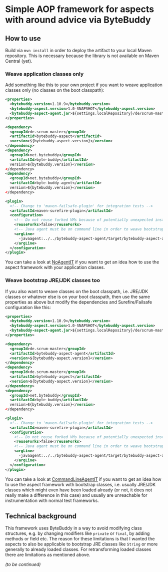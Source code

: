 # Simple AOP framework for aspects with around advice via ByteBuddy

## How to use

Build via `mvn install` in order to deploy the artifact to your local Maven repository. This is necessary because the
library is not available on Maven Central (yet).

### Weave application classes only

Add something like this to your own project if you want to weave application classes only (no classes on the boot
classpath):
 
  ```xml
  <properties>
    <bytebuddy.version>1.10.9</bytebuddy.version>
    <bytebuddy-aspect.version>1.0-SNAPSHOT</bytebuddy-aspect.version>
    <bytebuddy-aspect-agent.jar>${settings.localRepository}/de/scrum-master/bytebuddy-aspect-agent/${bytebuddy-aspect.version}/bytebuddy-aspect-agent-${bytebuddy-aspect.version}.jar</bytebuddy-aspect-agent.jar>
  </properties>

  <dependency>
    <groupId>de.scrum-master</groupId>
    <artifactId>bytebuddy-aspect</artifactId>
    <version>${bytebuddy-aspect.version}</version>
  </dependency>
  <dependency>
    <groupId>net.bytebuddy</groupId>
    <artifactId>byte-buddy</artifactId>
    version>${bytebuddy.version}</version>
  </dependency>
  <dependency>
    <groupId>net.bytebuddy</groupId>
    <artifactId>byte-buddy-agent</artifactId>
    version>${bytebuddy.version}</version>
  </dependency>

  <plugin>
    <!-- Change to 'maven-failsafe-plugin' for integration tests -->
    <artifactId>maven-surefire-plugin</artifactId>
    <configuration>
      <!-- Do not reuse forked VMs because of potentially unexpected instrumentation bleed-over -->
      <reuseForks>false</reuseForks>
      <!-- Java agent must be on command line in order to weave bootstrap classes. -->
      <argLine>
        -javaagent:../../bytebuddy-aspect-agent/target/bytebuddy-aspect-agent-1.0-SNAPSHOT.jar
      </argLine>
    </configuration>
  </plugin>
  ```

You can take a look at [NoAgentIT](https://github.com/kriegaex/ByteBuddyAspect/blob/master/bytebuddy-aspect-test-parent/bytebuddy-aspect-test-no-agent/src/test/java/de/scrum_master/bytebuddy/aspect/NoAgentIT.java)
if you want to get an idea how to use the aspect framework with your application classes.

### Weave bootstrap JRE/JDK classes too

If you also want to weave classes on the boot classpath, i.e. JRE/JDK classes or whatever else is on your boot
classpath, then use the same properties as above but modify the dependencies and Surefire/Failsafe configuration like
this:
 
  ```xml
  <properties>
    <bytebuddy.version>1.10.9</bytebuddy.version>
    <bytebuddy-aspect.version>1.0-SNAPSHOT</bytebuddy-aspect.version>
    <bytebuddy-aspect-agent.jar>${settings.localRepository}/de/scrum-master/bytebuddy-aspect-agent/${bytebuddy-aspect.version}/bytebuddy-aspect-agent-${bytebuddy-aspect.version}.jar</bytebuddy-aspect-agent.jar>
  </properties>

  <dependency>
    <groupId>de.scrum-master</groupId>
    <artifactId>bytebuddy-aspect-agent</artifactId>
    <version>${bytebuddy-aspect.version}</version>
  </dependency>
  <dependency>
    <groupId>de.scrum-master</groupId>
    <artifactId>bytebuddy-aspect</artifactId>
    <version>${bytebuddy-aspect.version}</version>
  </dependency>
  <dependency>
    <groupId>net.bytebuddy</groupId>
    <artifactId>byte-buddy</artifactId>
    version>${bytebuddy.version}</version>
  </dependency>

  <plugin>
    <!-- Change to 'maven-failsafe-plugin' for integration tests -->
    <artifactId>maven-surefire-plugin</artifactId>
    <configuration>
      <!-- Do not reuse forked VMs because of potentially unexpected instrumentation bleed-over -->
      <reuseForks>false</reuseForks>
      <!-- Java agent must be on command line in order to weave bootstrap classes. -->
      <argLine>
        -javaagent:../../bytebuddy-aspect-agent/target/bytebuddy-aspect-agent-1.0-SNAPSHOT.jar
      </argLine>
    </configuration>
  </plugin>
  ```

You can take a look at [CommandLineAgentIT](https://github.com/kriegaex/ByteBuddyAspect/blob/master/bytebuddy-aspect-test-parent/bytebuddy-aspect-test-use-agent/src/test/java/de/scrum_master/bytebuddy/aspect/CommandLineAgentIT.java)
if you want to get an idea how to use the aspect framework with bootstrap classes, i.e. usually JRE/JDK classes which
might even have been loaded already (or not, it does not really make a difference in this case) and usually are
unreachable for instrumentation with normal test frameworks.

## Technical background

This framework uses ByteBuddy in a way to avoid modifying class structures, e.g. by changing modifiers like `private` or
`final`, by adding methods or field etc. The reason for these limitations is that I wanted the aspects to also be
applicable to bootstrap JRE classes like `String` or more generally to already loaded classes. For retransforming
loaded classes there are limitations as mentioned above.

_(to be continued)_
